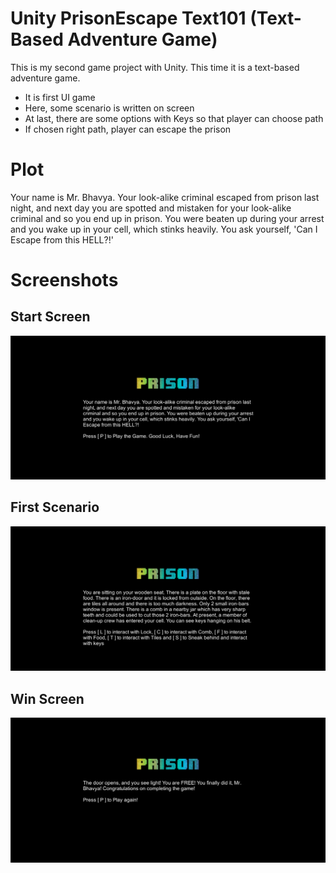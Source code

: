 # Unity PrisonEscape Text101 (Text-Based Adventure Game)

This is my second game project with Unity. This time it is a text-based adventure game.
<ul>
<li>It is first UI game</li>
<li>Here, some scenario is written on screen</li>
<li>At last, there are some options with Keys so that player can choose path</li>
<li>If chosen right path, player can escape the prison</li>
</ul>

# Plot
Your name is Mr. Bhavya. Your look-alike criminal escaped from prison last night, and next day you are spotted and mistaken for your look-alike criminal and so you end up in prison. You were beaten up during your arrest and you wake up in your cell, which stinks heavily. You ask yourself, 'Can I Escape from this HELL?!'

# Screenshots


<h2>Start Screen</h2>

<img src="screenshots/PrisonEscape1.png" />


<h2>First Scenario</h2>

<img src="screenshots/PrisonEscape2.png" />


<h2>Win Screen</h2>

<img src="screenshots/PrisonEscape3.png" />
